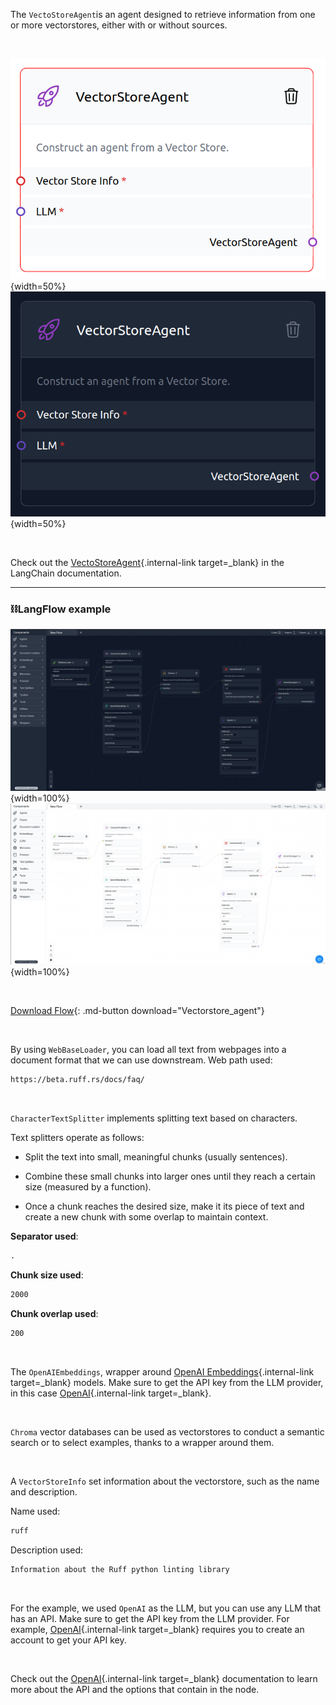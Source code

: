 The `VectoStoreAgent`is an agent designed to retrieve information from one or more vectorstores, either with or without sources.

<br>

![Description](img/single_node/vec_sto_agt.png#only-light){width=50%}
![Description](img/single_node/vec_sto_agt2.png#only-dark){width=50%}

<br>

Check out the [VectoStoreAgent](https://python.langchain.com/en/latest/modules/agents/toolkits/examples/vectorstore.html){.internal-link target=\_blank} in the LangChain documentation.

---

### ⛓️LangFlow example

![Description](img/vectorstore-agent2.png#only-dark){width=100%}
![Description](img/vectorstore-agent.png#only-light){width=100%}

<br>

[Download Flow](data/Vectorstore_agent.json){: .md-button download="Vectorstore_agent"}

<br>

By using `WebBaseLoader`, you can load all text from webpages into a document format that we can use downstream. Web path used:

```txt
https://beta.ruff.rs/docs/faq/
```

<br>

`CharacterTextSplitter` implements splitting text based on characters.

Text splitters operate as follows:

- Split the text into small, meaningful chunks (usually sentences).

- Combine these small chunks into larger ones until they reach a certain size (measured by a function).

- Once a chunk reaches the desired size, make it its piece of text and create a new chunk with some overlap to maintain context.

**Separator used**:

```txt
.
```

**Chunk size used**:

```txt
2000
```

**Chunk overlap used**:

```txt
200
```

<br>

The `OpenAIEmbeddings`, wrapper around [OpenAI Embeddings](https://platform.openai.com/docs/guides/embeddings/what-are-embeddings){.internal-link target=\_blank} models. Make sure to get the API key from the LLM provider, in this case [OpenAI](https://platform.openai.com/){.internal-link target=\_blank}.

<br>

`Chroma` vector databases can be used as vectorstores to conduct a semantic search or to select examples, thanks to a wrapper around them.

<br>

A `VectorStoreInfo` set information about the vectorstore, such as the name and description.

Name used:

```txt
ruff
```

Description used:

```txt
Information about the Ruff python linting library
```

<br>

For the example, we used `OpenAI` as the LLM, but you can use any LLM that has an API. Make sure to get the API key from the LLM provider. For example, [OpenAI](https://platform.openai.com/){.internal-link target=\_blank} requires you to create an account to get your API key.

<br>

Check out the [OpenAI](https://platform.openai.com/docs/introduction/overview){.internal-link target=\_blank} documentation to learn more about the API and the options that contain in the node.
